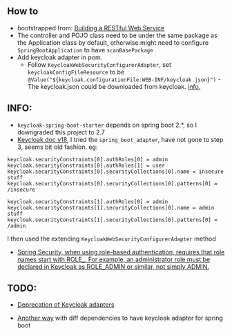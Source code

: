 ## How to
- bootstrapped from:  [Building a RESTful Web Service
](https://spring.io/guides/gs/rest-service/)
- The controller and POJO class need to be under the same package as the Application class by default, otherwise might need to configure `SpringBootApplication` to have `scanBasePackage`
- Add keycloak adapter in pom.
    - Follow `KeycloakWebSecurityConfigurerAdapter`, set `keycloakConfigFileResource` to be `    @Value("${keycloak.configurationFile:WEB-INF/keycloak.json}")
`   - The keycloak.json could be downloaded from keycloak. [info.](https://www.springcloud.io/post/2022-02/spring-security-keycloak/#gsc.tab=0)



## INFO:
- `keycloak-spring-boot-starter` depends on spring boot 2.*, so I downgraded this project to 2.7
- [Keycloak doc v18](https://www.keycloak.org/docs/18.0/securing_apps/index.html#_spring_boot_adapter), I tried the `spring_boot_adapter`, have not gone to step 3, seems bit old fashion. eg: 
```
keycloak.securityConstraints[0].authRoles[0] = admin
keycloak.securityConstraints[0].authRoles[1] = user
keycloak.securityConstraints[0].securityCollections[0].name = insecure stuff
keycloak.securityConstraints[0].securityCollections[0].patterns[0] = /insecure

keycloak.securityConstraints[1].authRoles[0] = admin
keycloak.securityConstraints[1].securityCollections[0].name = admin stuff
keycloak.securityConstraints[1].securityCollections[0].patterns[0] = /admin
```
I then used the extending `KeycloakWebSecurityConfigurerAdapter` method
- [Spring Security, when using role-based authentication, requires that role names start with ROLE_. For example, an administrator role must be declared in Keycloak as ROLE_ADMIN or similar, not simply ADMIN.](https://www.keycloak.org/docs/18.0/securing_apps/index.html#_spring_security_adapter)


## TODO:
- [Deprecation of Keycloak adapters
](https://www.keycloak.org/2022/02/adapter-deprecation)

- [Another way](https://www.baeldung.com/spring-boot-keycloak) with diff dependencies to have keycloak adapter for spring boot